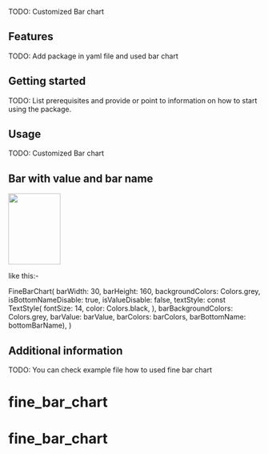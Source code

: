 <!-- 
This README describes the package. If you publish this package to pub.dev,
this README's contents appear on the landing page for your package.

For information about how to write a good package README, see the guide for
[writing package pages](https://dart.dev/guides/libraries/writing-package-pages). 

For general information about developing packages, see the Dart guide for
[creating packages](https://dart.dev/guides/libraries/create-library-packages)
and the Flutter guide for
[developing packages and plugins](https://flutter.dev/developing-packages). 
-->

TODO: Customized Bar chart

## Features
TODO: Add package in yaml file and used bar chart




## Getting started

TODO: List prerequisites and provide or point to information on how to
start using the package.

## Usage

TODO: Customized Bar chart
<!DOCTYPE html>
<html>
<body>

<h2>Bar with value and bar name</h2>

<img src="https://github.com/porasMr/fine_bar_chart/blob/master/Simulator%20Screen%20Shot%20-%20iPhone%2011%20Pro%20-%202022-06-30%20at%2015.35.56.png" style="width:104px;height:142px;">

</body>
</html>

like this:- 

FineBarChart(
          barWidth: 30,
          barHeight: 160,
          backgroundColors: Colors.grey,
          isBottomNameDisable: true,
          isValueDisable: false,
          textStyle: const TextStyle(
            fontSize: 14,
            color: Colors.black,
          ),
          barBackgroundColors: Colors.grey,
          barValue: barValue,
          barColors: barColors,
          barBottomName: bottomBarName),
    )




## Additional information

TODO: You can check example file how to used fine bar chart

# fine_bar_chart
# fine_bar_chart
